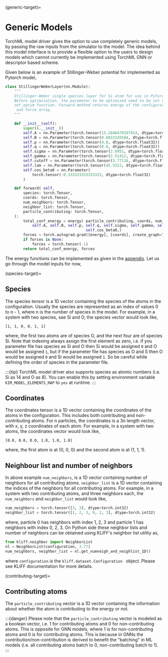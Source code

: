 (generic-target)=

# Generic Models

TorchML model driver gives the option to use completely generic models, by passing the raw
inputs from the simulator to the model. The idea behind this model interface is to provide
a flexible option to the users to design models which cannot currently be implemented using
TorchML GNN or descriptor based scheme.

Given below is an example of Stillinger-Weber potential for implemented as Pytorch model,

```python
class StillingerWeberLayer(nn.Module):
    """
    Stillinger-Weber single species layer for Si atom for use in PyTorch model
    Before optimization, the parameter to be optimized need to be set using
    set_optim function. Forward method returns energy of the configuration
     and force array.
    """

    def __init__(self):
        super().__init__()
        self.A = nn.Parameter(torch.tensor(15.2848479197914, dtype=torch.float32))
        self.B = nn.Parameter(torch.tensor(0.6022245584, dtype=torch.float32))
        self.p = nn.Parameter(torch.tensor(4.0, dtype=torch.float32))
        self.q = nn.Parameter(torch.tensor(0.0, dtype=torch.float32))
        self.sigma = nn.Parameter(torch.tensor(2.0951, dtype=torch.float32))
        self.gamma = nn.Parameter(torch.tensor(2.51412, dtype=torch.float32))
        self.cutoff = nn.Parameter(torch.tensor(3.77118, dtype=torch.float32))
        self.lam = nn.Parameter(torch.tensor(45.5322, dtype=torch.float32))
        self.cos_beta0 = nn.Parameter(
            torch.tensor(-0.333333333333333, dtype=torch.float32)
        )

    def forward( self,
        species: torch.Tensor,
        coords: torch.Tensor,
        num_neighbors: torch.Tensor,
        neighbor_list: torch.Tensor,
        particle_contributing: torch.Tensor,
    ):
        total_conf_energy = energy( particle_contributing, coords, num_neighbors, neighbor_list,
            self.A, self.B, self.p, self.q, self.sigma, self.gamma, self.cutoff, self.lam,
                                    self.cos_beta0,)
        forces = torch.autograd.grad([energy], [coords], create_graph=True)[0]
        if forces is None:
            forces = torch.tensor(-1)
        return total_conf_energy, forces

```

The energy functions can be implemented as given in the [appendix](#sw-target). Let us go
through the model inputs for now,

(species-target)=

## Species

The species tensor is a 1D vector containing the species of the atoms in the configuration.
Usually the species are represented as an index of values 0 to n - 1, where n is the number of
species in the model. For example, in a system with two species, sae Si and O, the species
vector would look like,

```
[1, 1, 0, 0, 1, 1]
```

where, the first two atoms are of species O, and the next four are of species Si. Note that
indexing always assign the first element as zero, i.e. if you parameter file has species as
Si and O then Si would be assigned `0` and O would be assigned `1`, but if the parameter file
has species as O and S then O would be assigned `0` and Si would be assigned `1`. So
be careful while defining the order of species in the parameter file.

:::{tip}
TorchML model driver also supports species as atomic numbers (i.e. Si as 14 and O as 8).
You can enable this by setting environment variable `KIM_MODEL_ELEMENTS_MAP` to `yes` at runtime.
:::

## Coordinates

The coordinates tensor is a 1D vector containing the coordinates of the atoms in the configuration.
This includes both contributing and non-contributing atoms. For n particles, the coordinates
is a 3n length vector, with x, y, z coordinates of each atom. For example, in a system with
two atoms, the coordinates vector would look like,

```
[0.0, 0.0, 0.0, 1.0, 1.0, 1.0]
```

where, the first atom is at (0, 0, 0) and the second atom is at (1, 1, 1).

## Neighbour list and number of neighbors

In above example `num_neighbors`, is a 1D vector containing number of neighbors for all
contributing atoms. `neighbor_list` is a 1D vector containing the indices of the neighbors
for all contributing atoms.
For example, in a system with two contributing atoms, and three neighbors each, the `num_neighbors`
and `neighbor_list` would look like,

```python
num_neighbors = torch.tensor([3, 3], dtype=torch.int32)
neighbor_list = torch.tensor([1, 2, 3, 0, 2, 3], dtype=torch.int32)
```

where, particle 0 has neighbors with index 1, 2, 3 and particle 1 has neighbors with index
0, 2, 3. On Python side these neighbor lists and number of neighbors can be obtained using
KLIFF's neighbor list utility as,

```python
from kliff.neighbor import NeighborList
nl = NeighborList(configuration, 3.77)
num_neighbors, neighbor_list = nl.get_numneigh_and_neighlist_1D()
```

where `configuration` is the `kliff.dataset.Configuration ` object. Please see KLIFF documentation
for more details.

(contributing-target)=

## Contributing atoms

The `particle_contributing` vector is a 1D vector containing the information about whether the
atom is contributing to the energy or not.

:::{danger}
Please note that the `particle_contributing` vector is modeled as a boolean vector, i.e. 1 for
contributing atoms and 0 for non-contributing atoms. This is opposite for GNN models, where
1 is for non-contributing atoms and 0 is for contributing atoms. This is because in GNNs
the contribution/non-contribution is derived to benefit the "batching" in ML models
(i.e. all contributing atoms batch to 0, non-contributing batch to 1).
:::

